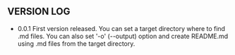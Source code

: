VERSION LOG
-----------

* 0.0.1
First version released. You can set a target directory where to find .md files.
You can also set '-o' (--output) option and create README.md using .md files from the target directory.

